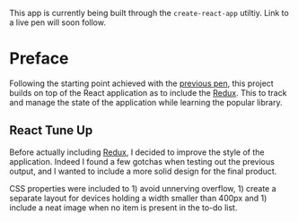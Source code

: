 This app is currently being built through the `create-react-app` utiltiy. Link to a live pen will soon follow.

<!-- Link to the working pen right [here](). -->

# Preface

Following the starting point achieved with the [previous pen](https://codepen.io/borntofrappe/full/jpqLer/), this project builds on top of the React application as to include the [Redux](https://redux.js.org/). This to track and manage the state of the application while learning the popular library.

## React Tune Up

Before actually including [Redux](https://redux.js.org/), I decided to improve the style of the application. Indeed I found a few gotchas when testing out the previous output, and I wanted to include a more solid design for the final product.

CSS properties were included to 1) avoid unnerving overflow, 1) create a separate layout for devices holding a width smaller than 400px and 1) include a neat image when no item is present in the to-do list.

<!-- TODO add redux -->

